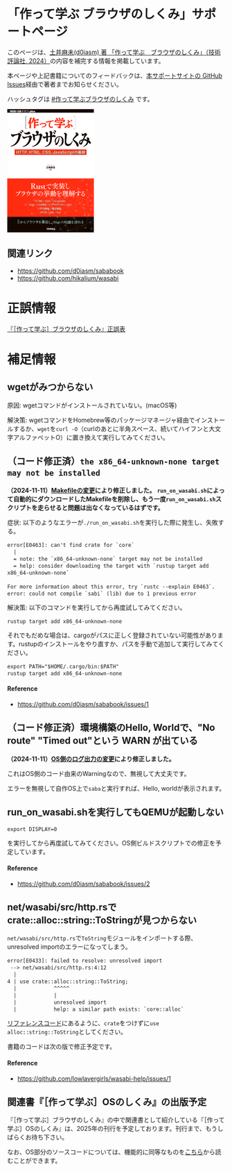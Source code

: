 # 「作って学ぶ ブラウザのしくみ」サポートページ
このページは、[土井麻未(d0iasm) 著 「作って学ぶ　ブラウザのしくみ」（技術評論社, 2024）](https://gihyo.jp/book/2024/978-4-297-14546-0)の内容を補完する情報を掲載しています。

本ページや上記書籍についてのフィードバックは、[本サポートサイトの GitHub Issues](https://github.com/lowlayergirls/wasabi-help/issues)経由で著者までお知らせください。

ハッシュタグは [#作って学ぶブラウザのしくみ](https://x.com/search?q=%23%E4%BD%9C%E3%81%A3%E3%81%A6%E5%AD%A6%E3%81%B6%E3%83%96%E3%83%A9%E3%82%A6%E3%82%B6%E3%81%AE%E3%81%97%E3%81%8F%E3%81%BF&src=typed_query&f=live) です。

<img src="./cover.png" width="200px">

## 関連リンク

- <https://github.com/d0iasm/sababook>
- <https://github.com/hikalium/wasabi>

# 正誤情報

[『［作って学ぶ］ブラウザのしくみ』正誤表](./errata)

# 補足情報

## wgetがみつからない

原因: wgetコマンドがインストールされていない。(macOS等)

解決策: wgetコマンドをHomebrew等のパッケージマネージャ経由でインストールするか、`wget`を`curl -O`（curlのあとに半角スペース、続いてハイフンと大文字アルファベットO）に置き換えて実行してみてください。

## （コード修正済）`the x86_64-unknown-none target may not be installed`

**（2024-11-11）[Makefileの変更](https://github.com/hikalium/wasabi/commit/4796f62364ce8f24613dccba60618e1d35254b16)により修正しました。**
**`run_on_wasabi.sh`によって自動的にダウンロードしたMakefileを削除し、もう一度`run_on_wasabi.sh`スクリプトを走らせると問題は出なくなっているはずです。**

症状: 以下のようなエラーが`./run_on_wasabi.sh`を実行した際に発生し、失敗する。

```
error[E0463]: can't find crate for `core`
  |
  = note: the `x86_64-unknown-none` target may not be installed
  = help: consider downloading the target with `rustup target add x86_64-unknown-none`

For more information about this error, try `rustc --explain E0463`.
error: could not compile `sabi` (lib) due to 1 previous error
```

解決策: 以下のコマンドを実行してから再度試してみてください。
```
rustup target add x86_64-unknown-none
```

それでもだめな場合は、cargoがパスに正しく登録されていない可能性があります。rustupのインストールをやり直すか、パスを手動で追加して実行してみてください。
```
export PATH="$HOME/.cargo/bin:$PATH"
rustup target add x86_64-unknown-none
```

#### Reference

- <https://github.com/d0iasm/sababook/issues/1>

## （コード修正済）環境構築のHello, Worldで、"No route" "Timed out"という WARN が出ている

**（2024-11-11）[OS側のログ出力の変更](https://github.com/hikalium/wasabi/commit/abf27c6f587e777fce5c53234d45d997ed075996)により修正しました。**

これはOS側のコード由来のWarningなので、無視して大丈夫です。

エラーを無視して自作OS上で`saba`と実行すれば、Hello, worldが表示されます。

## run_on_wasabi.shを実行してもQEMUが起動しない

```
export DISPLAY=0
```

を実行してから再度試してみてください。OS側ビルドスクリプトでの修正を予定しています。

#### Reference

- <https://github.com/d0iasm/sababook/issues/2>

## net/wasabi/src/http.rsでcrate::alloc::string::ToStringが見つからない

`net/wasabi/src/http.rs`で`ToString`モジュールをインポートする際、unresolved importのエラーになってしまう。

```
error[E0433]: failed to resolve: unresolved import
 --> net/wasabi/src/http.rs:4:12
  |
4 | use crate::alloc::string::ToString;
  |            ^^^^^
  |            |
  |            unresolved import
  |            help: a similar path exists: `core::alloc`  
```

[リファレンスコード](https://github.com/d0iasm/sababook/blob/main/ch3/saba/net/wasabi/src/http.rs)にあるように、`crate`をつけずに`use alloc::string::ToString`としてください。

書籍のコードは次の版で修正予定です。

#### Reference

- <https://github.com/lowlayergirls/wasabi-help/issues/1>

## 関連書『［作って学ぶ］OSのしくみ』の出版予定

『［作って学ぶ］ブラウザのしくみ』の中で関連書として紹介している『［作って学ぶ］OSのしくみ』は、2025年の刊行を予定しております。刊行まで、もうしばらくお待ち下さい。

なお、OS部分のソースコードについては、機能的に同等なものを[こちら](https://github.com/hikalium/wasabi)から読むことができます。
